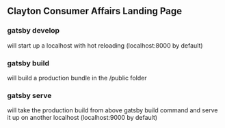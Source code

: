 ## Clayton Consumer Affairs Landing Page


### gatsby develop

will start up a localhost with hot reloading (localhost:8000 by default)



### gatsby build

will build a production bundle in the /public folder



### gatsby serve

will take the production build from above gatsby build command and serve it up on another localhost (localhost:9000 by default)
